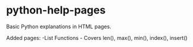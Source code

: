 # python-help-pages
Basic Python explanations in HTML pages.


Added pages:
-List Functions - Covers len(), max(), min(), index(), insert()
